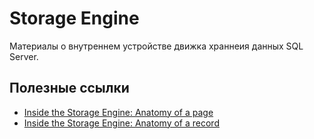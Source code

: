 # Storage Engine

Материалы о внутреннем устройстве движка храннеия данных SQL Server.

## Полезные ссылки

* [Inside the Storage Engine: Anatomy of a page](http://www.sqlskills.com/blogs/paul/inside-the-storage-engine-anatomy-of-a-page/)
* [Inside the Storage Engine: Anatomy of a record](http://www.sqlskills.com/blogs/paul/inside-the-storage-engine-anatomy-of-a-record/)
